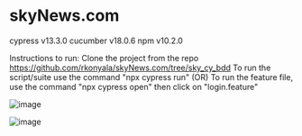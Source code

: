 ﻿# skyNews.com
cypress v13.3.0
cucumber v18.0.6
npm v10.2.0

Instructions to run: 
Clone the project from the repo https://github.com/rkonyala/skyNews.com/tree/sky_cy_bdd
To run the script/suite use the command "npx cypress run" (OR) 
To run the feature file, use the command "npx cypress open" then click on "login.feature"

![image](https://github.com/rkonyala/skyNews.com/assets/138499067/be4cf45c-9db7-4128-a280-70588c32b8b1)

![image](https://github.com/rkonyala/skyNews.com/assets/138499067/855a04c5-4dbe-4da0-9b87-9d6b333e237e)
